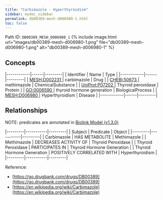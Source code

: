 ```yaml
---
title: "Carbimazole - Hyperthyroidism"
sidebar: mydoc_sidebar
permalink: db00389-mesh-d006980-1.html
toc: false 
---
```



Path ID: `DB00389_MESH_D006980_1`
{% include image.html url="images/db00389-mesh-d006980-1.png" file="db00389-mesh-d006980-1.png" alt="db00389-mesh-d006980-1" %}

## Concepts

|------------|------|---------|
| Identifier | Name | Type    |
|------------|------|---------|
| <a href="https://identifiers.org/MESH:D002231">MESH:D002231 </a> | carbimazole | Drug |
| <a href="https://identifiers.org/CHEBI:50673">CHEBI:50673 </a> | methimazole | ChemicalSubstance |
| <a href="https://identifiers.org/UniProt:P07202">UniProt:P07202 </a> | Thyroid peroxidase | Protein |
| <a href="https://identifiers.org/GO:0006590">GO:0006590 </a> | thyroid hormone generation | BiologicalProcess |
| <a href="https://identifiers.org/MESH:D006980">MESH:D006980 </a> | Hyperthyroidism | Disease |
|------------|------|---------|

## Relationships


NOTE: predicates are annotated in <a href="https://github.com/biolink/biolink-model/releases/tag/v1.3.0">Biolink Model (v1.3.0)</a>

|---------|-----------|---------|
| Subject | Predicate | Object  |
|---------|-----------|---------|
| Carbimazole | HAS METABOLITE | Methimazole |
| Methimazole | DECREASES ACTIVITY OF | Thyroid Peroxidase |
| Thyroid Peroxidase | PARTICIPATES IN | Thyroid Hormone Generation |
| Thyroid Hormone Generation | POSITIVELY CORRELATED WITH | Hyperthyroidism |
|---------|-----------|---------|

Reference: 
  - [https://go.drugbank.com/drugs/DB00389](https://go.drugbank.com/drugs/DB00389)
  - [https://en.wikipedia.org/wiki/Carbimazole](https://en.wikipedia.org/wiki/Carbimazole)
